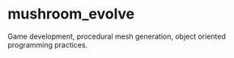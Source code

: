 # mushroom_evolve
Game development, procedural mesh generation, object oriented programming practices.

